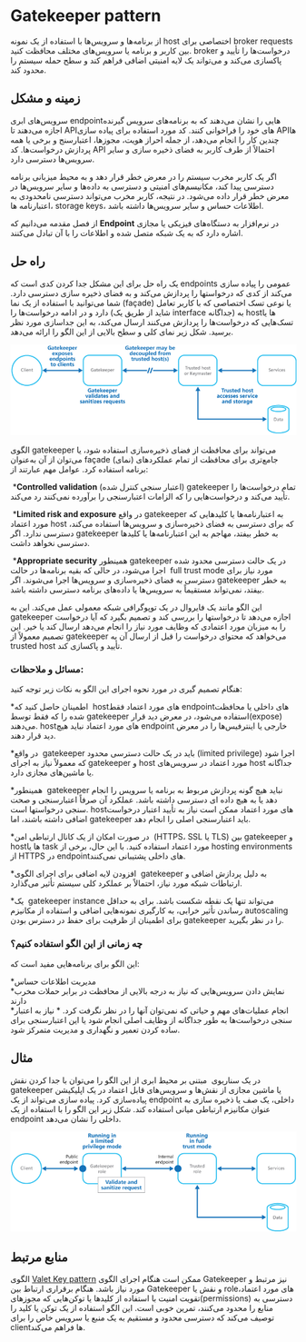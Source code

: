 # ‏Gatekeeper pattern 
از برنامه‌ها و سرویس‌ها با استفاده از یک نمونه host  اختصاصی برای broker requests بین کاربر  و برنامه یا سرویس‌‌های مختلف محافظت کنید. broker  درخواست‌ها را تأیید و پاکسازی می‌کند و می‌تواند یک لایه امنیتی اضافی فراهم کند و سطح حمله سیستم را محدود کند.

## **زمینه و مشکل**

سرویس‌‌های ابری endpoint‌هایی را نشان می‌دهند که به برنامه‌‌های سرویس گیرنده اجازه می‌دهند تا API‌های خود را فراخوانی کنند. کد مورد استفاده برای پیاده سازی APIها چندین کار را انجام می‌دهد، از جمله احراز هویت، مجوزها، اعتبارسنج و برخی یا همه پردازش درخواست‌ها. کد API احتمالاً از طرف کاربر به فضای ذخیره سازی و سایر سرویس‌ها دسترسی دارد.

اگر یک کاربر مخرب سیستم را در معرض خطر قرار دهد و به محیط میزبانی برنامه دسترسی پیدا کند، مکانیسم‌‌های امنیتی و دسترسی به داده‌ها و سایر سرویس‌ها در معرض خطر قرار داده می‌شود. در نتیجه، کاربر مخرب می‌تواند دسترسی نامحدودی به اعتبارنامه ها، storage keys، اطلاعات حساس و سایر سرویس‌ها داشته باشد.

 از فصل مقدمه می‌دانیم که **Endpoint** در نرم‌افزار به دستگاه‌‌های فیزیکی یا مجازی اشاره دارد که به یک شبکه متصل شده و اطلاعات را با آن تبادل می‌کنند.
## راه حل

یک راه حل برای این مشکل جدا کردن کدی است که  endpoints عمومی را پیاده سازی می‌کند از کدی که درخواستها را پردازش می‌کند و به فضای ذخیره سازی دسترسی دارد. شما می‌توانید با استفاده از یک نما (façade) یا نوعی تسک اختصاصی که با کاربر تعامل دارد و در ادامه درخواست‌ها را (شاید از طریق یک interface جداگانه) به hostها یا تسک‌‌هایی که درخواست‌ها را پردازش می‌کنند ارسال می‌کند، به  این جداسازی مورد نظر برسید. شکل زیر نمای کلی و سطح بالایی از این الگو را ارائه می‌دهد.


![gatekeeper-diagram](../assets/design_implementation/gatekeeper-diagram.png)

الگوی gatekeeper می‌تواند برای محافظت از فضای ذخیره‌سازی استفاده شود، یا می‌توان از آن به‌عنوان façade (نمای) جامع‌تری برای محافظت از تمام عملکرد‌های برنامه استفاده کرد. عوامل مهم عبارتند از:

‏* ‏**Controlled validation** (اعتبار سنجی کنترل شده) gatekeeper تمام درخواست‌ها را تأیید می‌کند و درخواست‌‌هایی را که الزامات اعتبارسنجی را برآورده نمی‌کنند رد می‌کند.

‏* ‏**Limited risk and exposure** در واقع gatekeeper به اعتبارنامه‌ها یا کلید‌هایی که مورد اعتماد host که برای دسترسی به فضای ذخیره‌سازی و سرویس‌ها استفاده می‌کند، دسترسی ندارد. اگر gatekeeper به خطر بیفتد، مهاجم به این اعتبارنامه‌ها یا کلیدها دسترسی نخواهد داشت.

‏* ‏**Appropriate security**   همینطور gatekeeper در یک حالت دسترسی محدود شده اجرا می‌شود، در حالی که بقیه برنامه‌ها در حالت  full trust mode مورد نیاز برای دسترسی به فضای ذخیره‌سازی و سرویس‌ها اجرا می‌شوند. اگر gatekeeper به خطر بیفتد، نمی‌تواند مستقیماً به سرویس‌ها یا داده‌‌های برنامه دسترسی داشته باشد.

این الگو مانند یک فایروال در یک توپوگرافی شبکه معمولی عمل می‌کند. این به gatekeeper اجازه می‌دهد تا درخواستها را بررسی کند و تصمیم بگیرد که آیا درخواست را به میزبان مورد اعتمادی که وظایف مورد نیاز را انجام می‌دهد ارسال کند یا خیر. این تصمیم معمولاً از gatekeeper می‌خواهد که محتوای درخواست را قبل از ارسال آن به trusted host تأیید و پاکسازی کند.

### مسائل و ملاحظات:

هنگام تصمیم گیری در مورد نحوه اجرای این الگو به نکات زیر توجه کنید:  
  
*‏ اطمینان حاصل کنید که host‌‌های مورد اعتماد فقط endpoint‌های داخلی یا محافظت شده را که فقط توسط gatekeeper استفاده می‌شود، در معرض دید قرار(expose) می‌دهند. host‌‌های مورد اعتماد نباید هیچ  endpoint خارجی یا اینترفیس‌ها را در معرض دید قرار دهند.  

*‏ در واقع gatekeeper باید در یک حالت دسترسی محدود (limited privilege) اجرا شود که معمولاً نیاز به اجرای gatekeeper و host مورد اعتماد در سرویس‌‌های host جداگانه یا ماشین‌‌های مجازی دارد.

*‏ همینطور gatekeeper نباید هیچ گونه پردازش مربوط به برنامه یا سرویس را انجام دهد یا به هیچ داده ‌ای دسترسی داشته باشد. عملکرد آن صرفاً اعتبارسنجی و صحت سنجی درخواستها است. host‌های مورد اعتماد ممکن است نیاز به تأیید اعتبار درخواست اضافی داشته باشند، اما gatekeeper باید اعتبارسنجی اصلی را انجام دهد.

*‏ در صورت امکان از یک کانال ارتباطی امن (HTTPS، SSL یا TLS) بین gatekeeper و hostها یا task مورد اعتماد استفاده کنید. با این حال، برخی از hosting environments از HTTPS در endpoint‌های داخلی پشتیبانی نمی‌کنند.

*‏ افزودن لایه اضافی برای اجرای الگوی gatekeeper به دلیل پردازش اضافی و ارتباطات شبکه مورد نیاز، احتمالاً بر عملکرد کلی سیستم تأثیر می‌گذارد.

*‏ یک gatekeeper instance می‌تواند تنها یک نقطه شکست باشد. برای به حداقل رساندن تأثیر خرابی، به کارگیری نمونه‌‌هایی اضافی و استفاده از مکانیزم autoscaling برای اطمینان از ظرفیت برای حفظ در دسترس بودن gatekeeper را در نظر بگیرید.

### چه زمانی از این الگو استفاده کنیم؟


این الگو برای برنامه‌هایی مفید است که:

*‏ مدیریت اطلاعات حساس  
*‏ نمایش دادن سرویس‌‌هایی که نیاز به درجه بالایی از محافظت در برابر حملات مخرب دارند  
*‏ انجام عملیات‌‌های مهم و حیاتی که نمی‌توان آنها را در نظر نگرفت کرد.
*‏ نیاز به اعتبار سنجی درخواست‌ها به طور جداگانه از وظایف اصلی انجام شود یا این اعتبارسنجی برای ساده کردن تعمیر و نگهداری و مدیریت متمرکز شود.

## مثال

در یک سناریوی  مبتنی بر محیط ابری از این الگو را می‌توان با جدا کردن نقش gatekeeper یا ماشین مجازی از نقش‌ها و سرویس‌‌های قابل اعتماد در یک اپلیکیشن پیاده‌سازی کرد. پیاده سازی می‌تواند از یک endpoint داخلی، یک صف یا ذخیره سازی به عنوان مکانیزم  ارتباطی میانی  استفاده کند. شکل زیر این الگو را با استفاده از یک endpoint داخلی را نشان می‌دهد.

![gatekeeper-endpoint](../assets/design_implementation/gatekeeper-endpoint.png)

## منابع مرتبط

الگوی [Valet Key pattern](./Valet%20Key%20pattern.md) ممکن است هنگام اجرای الگوی Gatekeeper نیز مرتبط و مورد نیاز باشد. هنگام برقراری ارتباط بین Gatekeeper و نقش یا role‌‌های مورد اعتماد، تقویت امنیت با استفاده از کلیدها یا توکن‌‌هایی که مجوز‌های(permissions) دسترسی به منابع را محدود می‌کنند، تمرین خوبی است. این الگو استفاده از یک توکن یا کلید را توصیف می‌کند که دسترسی محدود و مستقیم به یک منبع یا سرویس خاص را برای clientها فراهم می‌کند.